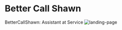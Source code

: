 # Better Call Shawn

BetterCallShawn: Assistant at Service
![landing-page](https://github.com/user-attachments/assets/d563fc10-ee7e-46d5-b759-aa3302e7b709)
